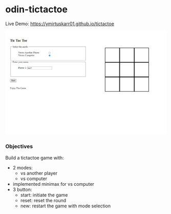 # odin-tictactoe

Live Demo:
https://ymirtuskarr01.github.io/tictactoe

![Project Screenshot](./asset/images/tictactoe.png "TicTacToe")

### Objectives

Build a tictactoe game with:
- 2 modes:
  - vs another player
  - vs computer
- implemented minimax for vs computer
- 3 button:
  -  start: initiate the game
  -  reset: reset the round
  -  new: restart the game with mode selection